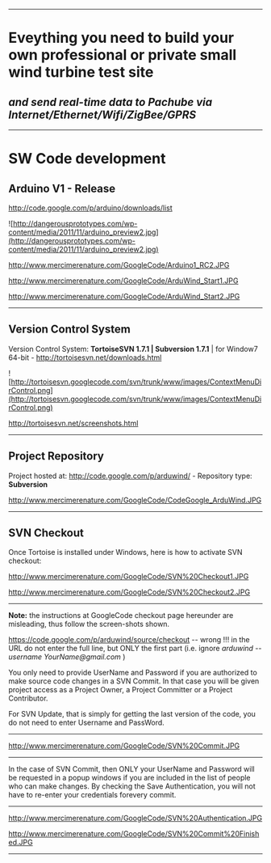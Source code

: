 
---


# Eveything you need to build your own professional or private small wind turbine test site #

## _and send real-time data to Pachube via Internet/Ethernet/Wifi/ZigBee/GPRS_ ##


---


# SW Code development #

## Arduino V1 - Release ##

http://code.google.com/p/arduino/downloads/list

![http://dangerousprototypes.com/wp-content/media/2011/11/arduino_preview2.jpg](http://dangerousprototypes.com/wp-content/media/2011/11/arduino_preview2.jpg)

http://www.mercimerenature.com/GoogleCode/Arduino1_RC2.JPG

http://www.mercimerenature.com/GoogleCode/ArduWind_Start1.JPG

http://www.mercimerenature.com/GoogleCode/ArduWind_Start2.JPG


---


## Version Control System ##

Version Control System: **TortoiseSVN 1.7.1 | Subversion 1.7.1** | for Window7 64-bit - http://tortoisesvn.net/downloads.html

![http://tortoisesvn.googlecode.com/svn/trunk/www/images/ContextMenuDirControl.png](http://tortoisesvn.googlecode.com/svn/trunk/www/images/ContextMenuDirControl.png)

http://tortoisesvn.net/screenshots.html


---


## Project Repository ##

Project hosted at: http://code.google.com/p/arduwind/ - Repository type: **Subversion**

http://www.mercimerenature.com/GoogleCode/CodeGoogle_ArduWind.JPG


---


## SVN Checkout ##

Once Tortoise is installed under Windows, here is how to activate SVN checkout:

http://www.mercimerenature.com/GoogleCode/SVN%20Checkout1.JPG


http://www.mercimerenature.com/GoogleCode/SVN%20Checkout2.JPG


---

**Note:** the instructions at GoogleCode checkout page hereunder are misleading, thus follow the screen-shots shown.

https://code.google.com/p/arduwind/source/checkout  -- wrong !!! in the URL do not enter the full line, but ONLY the first part (i.e. ignore _arduwind --username YourName@gmail.com_ )

You only need to provide UserName and Password if you are authorized to make source code changes in a SVN Commit. In that case you will be given project access as a Project Owner, a Project Committer or a Project Contributor.

For SVN Update, that is simply for getting the last version of the code, you do not need to enter Username and PassWord.

---


http://www.mercimerenature.com/GoogleCode/SVN%20Commit.JPG


---


In the case of SVN Commit, then ONLY your UserName and Password will be requested in a popup windows if you are included in the list of people who can make  changes. By checking the Save Authentication, you will not have to re-enter your credentials forevery commit.


---


http://www.mercimerenature.com/GoogleCode/SVN%20Authentication.JPG


http://www.mercimerenature.com/GoogleCode/SVN%20Commit%20Finished.JPG


---
